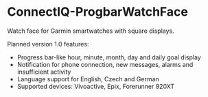 # ConnectIQ-ProgbarWatchFace
Watch face for Garmin smartwatches with square displays.

Planned version 1.0 features:
  - Progress bar-like hour, minute, month, day and daily goal display
  - Notification for phone connection, new messages, alarms and insufficient activity
  - Language support for English, Czech and German
  - Supported devices: Vivoactive, Epix, Forerunner 920XT
